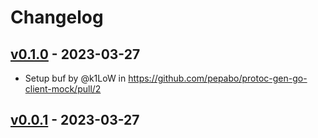 # Changelog

## [v0.1.0](https://github.com/pepabo/protoc-gen-go-client-mock/compare/v0.0.1...v0.1.0) - 2023-03-27
- Setup buf by @k1LoW in https://github.com/pepabo/protoc-gen-go-client-mock/pull/2

## [v0.0.1](https://github.com/pepabo/protoc-gen-go-client-mock/commits/v0.0.1) - 2023-03-27
